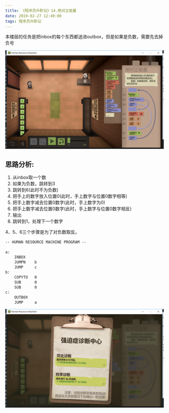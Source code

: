 ```yaml
---
title: 《程序员升职记》14.绝对正能量
date: 2019-02-27 12:49:00
tags: 程序员升职记
---
```

本楼层的任务是把inbox的每个东西都送进outbox，但是如果是负数，需要先去掉负号
<!--more-->
![](https://github.com/zkangHUST/Human-Resource-Machine/blob/master/pic/16%E7%BB%9D%E5%AF%B9%E6%AD%A3%E8%83%BD%E9%87%8F.png?raw=true)
## 思路分析:

1. 从inbox取一个数
2. 如果为负数，跳转到3
3. 跳转到6(此时不为负数)
4. 把手上的数字放入位置0(此时，手上数字与位置0数字相等)
5. 把手上数字减去位置0数字(此时，手上数字为0)
6. 把手上数字减去位置0数字(此时，手上数字与位置0数字相反)
7. 输出
8. 跳转到1，处理下一个数字

4、5、6三个步骤是为了对负数取反。

```
-- HUMAN RESOURCE MACHINE PROGRAM --

a:
    INBOX   
    JUMPN    b
    JUMP     c
b:
    COPYTO   0
    SUB      0
    SUB      0
c:
    OUTBOX  
    JUMP     a

```
![](https://github.com/zkangHUST/Human-Resource-Machine/blob/master/pic/16%E7%BB%9D%E5%AF%B9%E6%AD%A3%E8%83%BD%E9%87%8F-1.png?raw=true)

